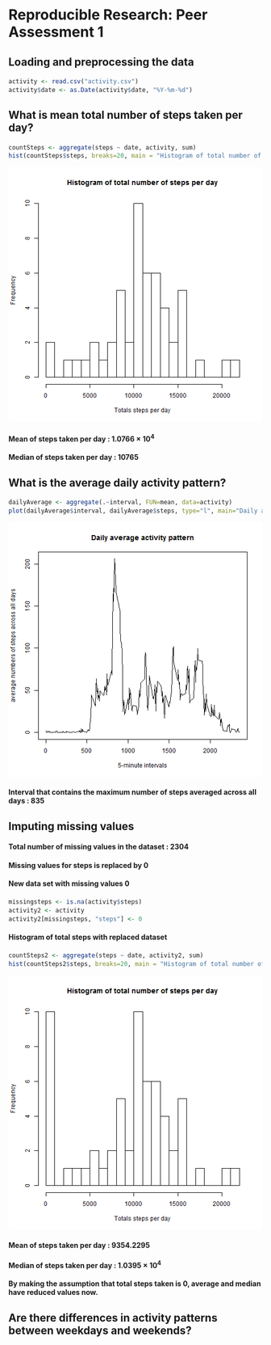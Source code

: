 # Reproducible Research: Peer Assessment 1


## Loading and preprocessing the data


```r
activity <- read.csv("activity.csv")
activity$date <- as.Date(activity$date, "%Y-%m-%d")
```

## What is mean total number of steps taken per day?


```r
countSteps <- aggregate(steps ~ date, activity, sum)
hist(countSteps$steps, breaks=20, main = "Histogram of total number of steps per day", xlab = "Totals steps per day")
```

![plot of chunk totalSteps](figure/totalSteps.png) 

#### Mean of steps taken per day : 1.0766 &times; 10<sup>4</sup>

#### Median of steps taken per day : 10765

## What is the average daily activity pattern?


```r
dailyAverage <- aggregate(.~interval, FUN=mean, data=activity)
plot(dailyAverage$interval, dailyAverage$steps, type="l", main="Daily average activity pattern", xlab = "5-minute intervals", ylab = "average numbers of steps across all days")
```

![plot of chunk dailyaverage](figure/dailyaverage.png) 

#### Interval that contains the maximum number of steps averaged across all days : 835

## Imputing missing values

#### Total number of missing values in the dataset : 2304

#### Missing values for steps is replaced by 0

#### New data set with missing values 0 


```r
missingsteps <- is.na(activity$steps)
activity2 <- activity
activity2[missingsteps, "steps"] <- 0
```

#### Histogram of total steps with replaced dataset


```r
countSteps2 <- aggregate(steps ~ date, activity2, sum)
hist(countSteps2$steps, breaks=20, main = "Histogram of total number of steps per day", xlab = "Totals steps per day")
```

![plot of chunk totalSteps2](figure/totalSteps2.png) 

#### Mean of steps taken per day : 9354.2295

#### Median of steps taken per day : 1.0395 &times; 10<sup>4</sup>

#### By making the assumption that total steps taken is 0, average and median have reduced values now.

## Are there differences in activity patterns between weekdays and weekends?


